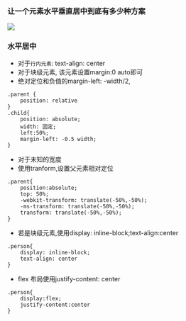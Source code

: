 ### 让一个元素水平垂直居中到底有多少种方案


![](https://user-gold-cdn.xitu.io/2020/5/27/172558ab643e1dea?w=1280&h=500&f=png&s=614568)


### 水平居中
- 对于`行内元素`: text-align: center
- 对于块级元素, 该元素设置margin:0 auto即可
- 绝对定位和负值的margin-left: -width/2,

```
.parent {
    position: relative
}
.child{
    position: absolute;
    width: 固定;
    left:50%;
    margin-left: -0.5 width;
}
```
- 对于未知的宽度
- 使用tranform,设置父元素相对定位

```
.parent{
    position:absolute;
    top: 50%;
    -webkit-transform: translate(-50%,-50%);  
    -ms-transform: translate(-50%,-50%);
    transform: translate(-50%,-50%);
}
```
- 若是块级元素,使用display: inline-block;text-align:center

```
.person{
    display: inline-block;
    text-align: center
}
```
- flex 布局使用justify-content: center

```
.person{
    display:flex;
    justify-content:center
}
```